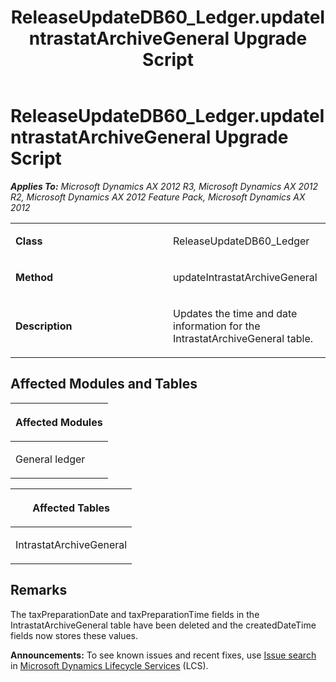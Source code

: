 ﻿---
title: ReleaseUpdateDB60_Ledger.updateIntrastatArchiveGeneral Upgrade Script
TOCTitle: ReleaseUpdateDB60_Ledger.updateIntrastatArchiveGeneral Upgrade Script
ms:assetid: ab7ce643-7e89-5ae2-5f7b-ab4cab2675b5
ms:mtpsurl: https://msdn.microsoft.com/en-us/library/JJ686478(v=AX.60)
ms:contentKeyID: 49710433
ms.date: 05/18/2015
mtps_version: v=AX.60
---

# ReleaseUpdateDB60\_Ledger.updateIntrastatArchiveGeneral Upgrade Script 


_**Applies To:** Microsoft Dynamics AX 2012 R3, Microsoft Dynamics AX 2012 R2, Microsoft Dynamics AX 2012 Feature Pack, Microsoft Dynamics AX 2012_

<table>
<colgroup>
<col style="width: 50%" />
<col style="width: 50%" />
</colgroup>
<tbody>
<tr class="odd">
<td><p><strong>Class</strong></p></td>
<td><p>ReleaseUpdateDB60_Ledger</p></td>
</tr>
<tr class="even">
<td><p><strong>Method</strong></p></td>
<td><p>updateIntrastatArchiveGeneral</p></td>
</tr>
<tr class="odd">
<td><p><strong>Description</strong></p></td>
<td><p>Updates the time and date information for the IntrastatArchiveGeneral table.</p></td>
</tr>
</tbody>
</table>


## Affected Modules and Tables

<table>
<colgroup>
<col style="width: 100%" />
</colgroup>
<thead>
<tr class="header">
<th><p>Affected Modules</p></th>
</tr>
</thead>
<tbody>
<tr class="odd">
<td><p>General ledger</p></td>
</tr>
</tbody>
</table>


<table>
<colgroup>
<col style="width: 100%" />
</colgroup>
<thead>
<tr class="header">
<th><p>Affected Tables</p></th>
</tr>
</thead>
<tbody>
<tr class="odd">
<td><p>IntrastatArchiveGeneral</p></td>
</tr>
</tbody>
</table>


## Remarks

The taxPreparationDate and taxPreparationTime fields in the IntrastatArchiveGeneral table have been deleted and the createdDateTime fields now stores these values.

  
**Announcements:** To see known issues and recent fixes, use [Issue search](http://go.microsoft.com/fwlink/?linkid=389258) in [Microsoft Dynamics Lifecycle Services](http://go.microsoft.com/fwlink/?linkid=306505) (LCS).

